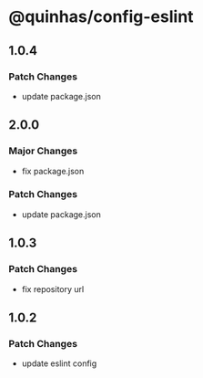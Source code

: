 # @quinhas/config-eslint

## 1.0.4

### Patch Changes

- update package.json

## 2.0.0

### Major Changes

- fix package.json

### Patch Changes

- update package.json

## 1.0.3

### Patch Changes

- fix repository url

## 1.0.2

### Patch Changes

- update eslint config
